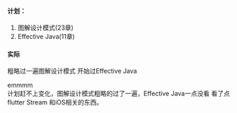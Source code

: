 #### 计划：

1. 图解设计模式(23章)
2. Effective Java(11章)

####  实际
粗略过一遍图解设计模式
开始过Effective Java

emmmm  
计划赶不上变化，图解设计模式粗略的过了一遍，Effective Java一点没看
看了点flutter Stream 和iOS相关的东西。

